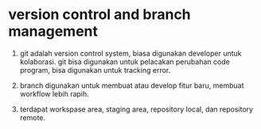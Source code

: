 # version control and branch management


1. git adalah version control system, biasa digunakan developer untuk kolaborasi. git bisa digunakan untuk pelacakan perubahan code program, bisa digunakan untuk tracking error.

2. branch digunakan untuk membuat atau develop fitur baru, membuat workflow lebih rapih.

3. terdapat workspase area, staging area, repository local, dan repository remote.

